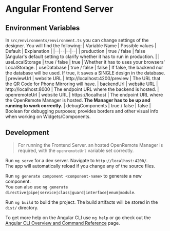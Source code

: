 
# Angular Frontend Server

## Environment Variables

In `src/environments/environment.ts` you can change settings of the designer.
You will find the following:
| Variable Name  | Possible values | Default |  Explanation |
|--|--|--|--|
| pruduction | true / false | false |Angular's default setting to clarify whether it has to run in production.  |
| useLocalStorage | true / false | true | Whether it has to uses your browsers' LocalStorage.
| useDatabase | true / false | false | If false, the backend nor the database will be used. If true, it saves a SINGLE design in the database.
| previewUrl | website URL | http://localhost:4200/preview | The URL that the QR Code for Phone Mirroring will have.
| backendUrl | website URL | http://localhost:8000 | The endpoint URL where the backend is hosted.
| openremoteUrl | website URL | https://localhost | The endpoint URL where the OpenRemote Manager is hosted. **The Manager has to be up and running to work correctly.**
| debugComponents | true / false | false | Boolean for debugging purposes; provides borders and other visual info when working on Widgets/Components.



## Development
> For running the Frontend Server. an hosted OpenRemote Manager is required,
> with the `openremoteUrl` variable set correctly.

Run `ng serve` for a dev server. Navigate to `http://localhost:4200/`. <br />
The app will automatically reload if you change any of the source files.

Run `ng generate component <component-name>` to generate a new component.<br />
You can also use `ng generate directive|pipe|service|class|guard|interface|enum|module`.

Run `ng build` to build the project. The build artifacts will be stored in the `dist/` directory.

To get more help on the Angular CLI use `ng help` or go check out the [Angular CLI Overview and Command Reference](https://angular.io/cli) page.